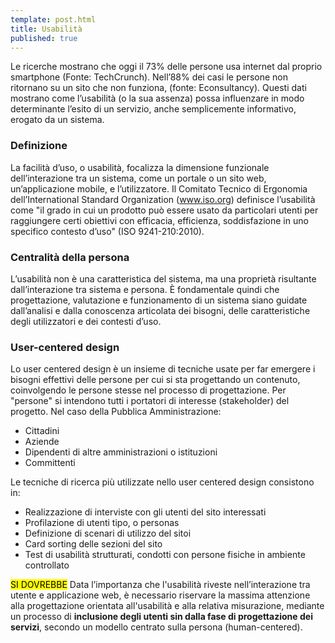 ```yaml
---
template: post.html
title: Usabilità
published: true
---
```


Le ricerche mostrano che oggi il 73% delle persone usa internet dal proprio smartphone (Fonte: TechCrunch). Nell’88% dei casi le persone non ritornano su un sito che non funziona, (fonte: Econsultancy). Questi dati mostrano come l’usabilità (o la sua assenza) possa influenzare in modo determinante l’esito di un servizio, anche semplicemente informativo, erogato da un sistema.

### Definizione

La facilità d’uso, o usabilità, focalizza la dimensione funzionale dell’interazione tra un sistema, come un portale o un sito web, un’applicazione mobile, e l’utilizzatore. 
Il Comitato Tecnico di Ergonomia dell’International Standard Organization (www.iso.org) definisce l’usabilità come "il grado in cui un prodotto può essere usato da particolari utenti per raggiungere certi obiettivi con efficacia, efficienza, soddisfazione in uno specifico contesto d’uso" (ISO 9241-210:2010).

### Centralità della persona

L’usabilità non è una caratteristica del sistema, ma una proprietà risultante dall’interazione tra sistema e persona. È fondamentale quindi che progettazione, valutazione e funzionamento di un sistema siano guidate dall’analisi e dalla conoscenza articolata dei bisogni, delle caratteristiche degli utilizzatori e dei contesti d’uso. 

### User-centered design

Lo user centered design è un insieme di tecniche usate per far emergere i bisogni effettivi delle persone per cui si sta progettando un contenuto, coinvolgendo le persone stesse nel processo di progettazione. Per "persone" si intendono tutti i portatori di interesse (stakeholder) del progetto.
Nel caso della Pubblica Amministrazione:

- Cittadini
- Aziende
- Dipendenti di altre amministrazioni o istituzioni
- Committenti

Le tecniche di ricerca più utilizzate nello user centered design consistono in:

- Realizzazione di interviste con gli utenti del sito interessati
- Profilazione di utenti tipo, o personas
- Definizione di scenari di utilizzo del sitoi
- Card sorting delle sezioni del sito
- Test di usabilità strutturati, condotti con persone fisiche in ambiente controllato

<div class="lg-callout lg-callout-should">
<mark>SI DOVREBBE</mark>
Data l’importanza che l'usabilità riveste nell’interazione tra utente e applicazione web, è necessario riservare la massima attenzione alla progettazione orientata all'usabilità e alla relativa misurazione, mediante un processo di <strong>inclusione degli utenti sin dalla fase di progettazione dei servizi</strong>, secondo un modello centrato sulla persona (human-centered).
</div>

